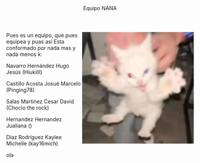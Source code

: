 <header>
Equipo NANA
</header>

<img src=https://github.com/Choclotherock/Locura/blob/cd9da4e185746b8a8c22bd0f42da8f9c3d226a6a/gato%20loco.png alt=celebrate width=300 align=right>
Pues es un equipo, que pues equipea y puas asi
Esta conformado por nada mas y nada menos k:

Navarro Hernández Hugo Jesús (Hiukilll)

Castillo Acosta Josué Marcelo (Pinging78)

Salas Martinez Cesar David (Choclo the rock)

Hernandez Hernandez Jualiana ()

Díaz Rodríguez Kaylee Michelle (kay16mich)

<footer>
ola

</footer>
